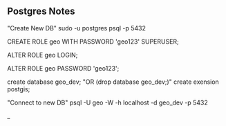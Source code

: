 Postgres Notes
--------------
"Create New DB"
sudo -u postgres psql -p 5432
 
CREATE ROLE geo WITH PASSWORD 'geo123' SUPERUSER;
 
ALTER ROLE geo LOGIN;
 
ALTER ROLE geo PASSWORD 'geo123';
 
create database geo_dev; "OR (drop database geo_dev;)"
create exension postgis;
 
"Connect to new DB"
psql -U geo -W -h localhost -d geo_dev -p 5432

_
